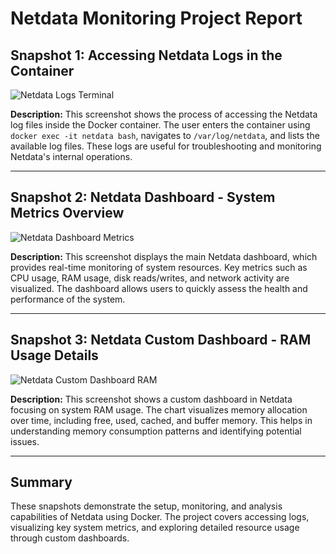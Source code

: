 # Netdata Monitoring Project Report

## Snapshot 1: Accessing Netdata Logs in the Container

![Netdata Logs Terminal](images/image-1.png)

**Description:**
This screenshot shows the process of accessing the Netdata log files inside the Docker container. The user enters the container using `docker exec -it netdata bash`, navigates to `/var/log/netdata`, and lists the available log files. These logs are useful for troubleshooting and monitoring Netdata's internal operations.

---

## Snapshot 2: Netdata Dashboard - System Metrics Overview

![Netdata Dashboard Metrics](images/image-2.png)

**Description:**
This screenshot displays the main Netdata dashboard, which provides real-time monitoring of system resources. Key metrics such as CPU usage, RAM usage, disk reads/writes, and network activity are visualized. The dashboard allows users to quickly assess the health and performance of the system.

---

## Snapshot 3: Netdata Custom Dashboard - RAM Usage Details

![Netdata Custom Dashboard RAM](images/image-3.png)

**Description:**
This screenshot shows a custom dashboard in Netdata focusing on system RAM usage. The chart visualizes memory allocation over time, including free, used, cached, and buffer memory. This helps in understanding memory consumption patterns and identifying potential issues.

---

## Summary

These snapshots demonstrate the setup, monitoring, and analysis capabilities of Netdata using Docker. The project covers accessing logs, visualizing key system metrics, and exploring detailed resource usage through custom dashboards.
